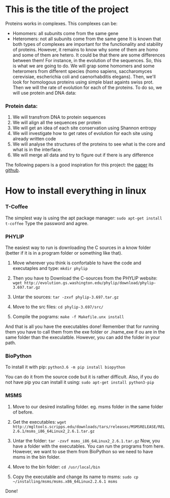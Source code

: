 # This is the title of the project
Proteins works in complexes. This complexes can be:
  - Homomers: all subunits come from the same gene
  - Heteromers: not all subunits come from the same gene
It is known that both types of complexes are important for the functionality and stability of proteins. However, it remains to know why some of them are homo and some of them are hetero. It could be that there are some differences between them! For instance, in the evolution of the sequences. So, this is what we are going to do.
We will grap some homomers and some heteromers from different species (homo sapiens, saccharomyces cerevisiae, escherichia coli and caenorhabditis elegans). Then, we'll look for homologous proteins using simple blast againts swiss prot. 
Then we will the rate of evolution for each of the proteins. To do so, we will use protein and DNA data:

### Protein data:
  1. We will transfrom DNA to protein sequences
  2. We will align all the sequences per protein
  3. We will get an idea of each site conservation using Shannon entropy  
  4. We will investigate how to get rates of evolution for each site using already written code
  5. We will analyse the structures of the proteins to see what is the core and what is in the interface.
  6. We will merge all data and try to figure out if there is any difference


The following papers is a good inspiration for this project: the [paper](https://f1000research.com/articles/6-1845/v1) its [github](https://github.com/clauswilke/proteinER).

# How to install everything in linux

### T-Coffee
The simplest way is using the apt package manager:
`sudo apt-get install t-coffee`
Type the password and agree.

### PHYLIP
The easiest way to run is downloading the C sources in a know folder (better if it is in a program folder or something like that).
1. Move wherever you think is confortable to have the code and executaples and type:
`mkdir phylip`

2. Then you have to Download the C-sources from the PHYLIP website:
`wget http://evolution.gs.washington.edu/phylip/download/phylip-3.697.tar.gz`

3. Untar the sources: 
`tar -zxvf phylip-3.697.tar.gz`

4. Move to the src files:
`cd phylip-3.697/src/`

5. Compile the pograms:
`make -f Makefile.unx install`

And that is all you have the executables done!
Remember that for running them you have to call them from the exe folder or ./name_exe if ou are in the same folder than the execulatble. However, you can add the folder in your path.

### BioPython
To install it with pip:
`python3.6 -m pip install biopython`

You can do it from the source code but it is rather difficult. Also, if you do not have pip you can install it using: `sudo apt-get install python3-pip`

### MSMS
1. Move to our desired installing folder. eg. msms folder in the same folder of before.

2. Get the executables:
`wget http://mgltools.scripps.edu/downloads/tars/releases/MSMSRELEASE/REL2.6.1/msms_i86_64Linux2_2.6.1.tar.gz`

3. Untar the folder:
`tar -zxvf msms_i86_64Linux2_2.6.1.tar.gz`
Now, you have a folder with the executables. You can run the programs from here. However, we want to use them from BioPython so we need to have msms in the bin folder.

4. Move to the bin folder:
`cd /usr/local/bin`

5. Copy the executable and change its name to msms:
`sudo cp ~/installing/msms/msms.x86_64Linux2.2.6.1 msms`

Done!
